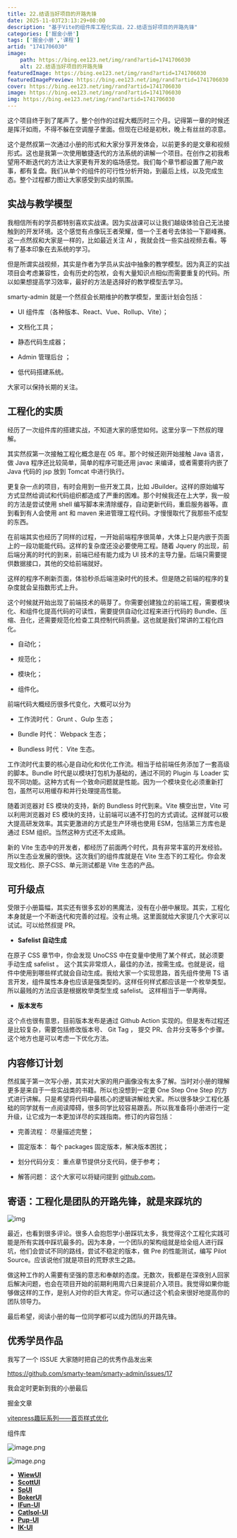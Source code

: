 ```yaml
---
title: 22.结语当好项目的开路先锋
date: 2025-11-03T23:13:29+08:00
description: "基于Vite的组件库工程化实战，22.结语当好项目的开路先锋"
categories: ['掘金小册']
tags: ['掘金小册','课程']
artid: "1741706030"
image:
    path: https://bing.ee123.net/img/rand?artid=1741706030
    alt: 22.结语当好项目的开路先锋
featuredImage: https://bing.ee123.net/img/rand?artid=1741706030
featuredImagePreview: https://bing.ee123.net/img/rand?artid=1741706030
cover: https://bing.ee123.net/img/rand?artid=1741706030
image: https://bing.ee123.net/img/rand?artid=1741706030
img: https://bing.ee123.net/img/rand?artid=1741706030
---
```


这个项目终于到了尾声了。整个创作的过程大概历时三个月。记得第一章的时候还是挥汗如雨，不得不躲在空调屋子里面。但现在已经是初秋，晚上有丝丝的凉意。

这个是然叔第一次通过小册的形式和大家分享开发体会，以前更多的是文章和视频形式。这也是我第一次使用敏捷迭代的方法系统的讲解一个项目。在创作之初我希望用不断迭代的方法让大家更有开发的临场感觉。我们每个章节都设置了用户故事，都有复盘。我们从单个的组件的可行性分析开始，到最后上线，以及完成生态。整个过程都力图让大家感受到实战的氛围。

## 实战与教学模型

我相信所有的学员都特别喜欢实战课。因为实战课可以让我们越级体验自己无法接触到的开发环境。这个感觉有点像玩王者荣耀，借一个王者号去体验一下巅峰赛。这一点然叔和大家是一样的，比如最近关注 AI ，我就会找一些实战视频去看。等有了基本印象在去系统的学习。

但是所谓实战视频，其实是作者为学员从实战中抽象的教学模型。因为真正的实战项目会考虑兼容性，会有历史的包袱，会有大量知识点相似而需要重复的代码。所以如果想提高学习效率，最好的方法是选择好的教学模型去学习。

 smarty-admin 就是一个然叔会长期维护的教学模型，里面计划会包括：

- UI 组件库 （各种版本、React、Vue、Rollup、Vite）；

- 文档化工具；

- 静态代码生成器；

- Admin 管理后台 ；

- 低代码搭建系统。

大家可以保持长期的关注。

## 工程化的实质

经历了一次组件库的搭建实战，不知道大家的感觉如何。这里分享一下然叔的理解。

其实然叔第一次接触工程化概念是在 05 年。那个时候还刚开始接触 Java 语言，做 Java 程序还比较简单，简单的程序可能还用 javac 来编译，或者需要将内嵌了 Java 代码的 jsp 放到 Tomcat 中进行执行。

更复杂一点的项目，有时会用到一些开发工具，比如 JBuilder。这样的原始编写方式显然给调试和代码组织都造成了严重的困难。那个时候我还在上大学，我一般的方法是尝试使用 shell 编写脚本来清除缓存，自动更新代码，重启服务器等。直到看到有人会使用 ant 和 maven 来进管理工程代码。才慢慢取代了我那些不成型的东西。

在前端其实也经历了同样的过程，一开始前端程序很简单，大体上只是内嵌于页面上的一段功能能代码。这样的复杂度还没必要使用工程。随着 Jquery 的出现，前后端分离的时代的到来，前端已经有能力成为 UI 技术的主导力量。后端只需要提供数据接口，其他的交给前端就好。

这样的程序不刷新页面，体验秒杀后端渲染时代的技术。但是随之前端的程序的复杂度就会呈指数形式上升。

这个时候就开始出现了前端技术的萌芽了。你需要创建独立的前端工程，需要模块化、和组件化提高代码的可读性，需要提供自动化过程来进行代码的 Bundle、压缩、丑化，还需要规范化检查工具控制代码质量。这也就是我们常讲的工程化四化。

- 自动化；

- 规范化；

- 模块化；

- 组件化。

前端代码大概经历很多代变化，大概可以分为

- 工作流时代： Grunt 、Gulp 生态；

- Bundle 时代： Webpack 生态；

- Bundless 时代： Vite 生态。

工作流时代主要的核心是自动化和优化工作流。相当于给前端任务添加了一套高级的脚本。Bundle 时代是以模块打包机为基础的，通过不同的 Plugin 与 Loader 实现不同功能。这种方式有一个致命问题就是性能。因为一个模块变化必须重新打包，虽然可以用缓存和并行处理提高性能。 

随着浏览器对 ES 模块的支持，新的 Bundless 时代到来。Vite 横空出世，Vite 可以利用浏览器对 ES 模块的支持，让前端可以通不打包的方式调试。这样就可以极大提高研发效率。其实更激进的方式是生产环境也使用 ESM，包括第三方库也是通过 ESM 组织。当然这种方式还不太成熟。

新的 Vite 生态中的开发者，都经历了前面两个时代，具有非常丰富的开发经验。所以生态业发展的很快。这次我们的组件库就是在 Vite 生态下的工程化。你会发现文档化、原子CSS、单元测试都是 Vite 生态的产品。

## 可升级点

受限于小册篇幅，其实还有很多玄妙的黑魔法，没有在小册中展现。其实，工程化本身就是一个不断迭代和完善的过程。没有止境。这里面就给大家提几个大家可以试试。可以给然叔提 PR。

- **Safelist 自动生成**

在原子 CSS 章节中，你会发现 UnoCSS 中在变量中使用了某个样式，就必须要手动生成 safelist 。 这个其实非常烦人，最佳的办法，按需生成。也就是说，组件中使用到哪些样式就会自动生成。我给大家一个实现思路，首先组件使用 TS 语言开发，组件属性本身也应该是强类型的。这样任何样式都应该是一个枚举类型。所以最贱的方法应该是根据枚举类型生成 safelist。 这样相当于一举两得。

- **版本发布**

这个点也很有意思，目前版本发布是通过 Github Action 实现的。但是发布过程还是比较复杂，需要包括修改版本号、 Git Tag ， 提交 PR、合并分支等多个步骤。这个地方也是可以考虑一下优化方法。

## 内容修订计划

然叔属于第一次写小册，其实对大家的用户画像没有太多了解。当时对小册的理解更多是来自于一些实战类的书籍。所以也没想到一定要 One Step One Step 的方式进行讲解。只是希望将代码中最核心的逻辑讲解给大家。所以很多缺少工程化基础的同学就有一点阅读障碍，很多同学比较容易跟丢。所以我准备将小册进行一定升级，让它成为一本更加详尽的实践指南。修订的内容包括：

- 完善流程： 尽量描述完整；

- 固定版本： 每个 packages 固定版本，解决版本困扰；

- 划分代码分支： 重点章节提供分支代码，便于参考；

- 解答问题： 这个大家可以将疑问提到  [github.com](https://github.com/smarty-team/smarty-admin/issues)。

## 寄语：工程化是团队的开路先锋，就是来踩坑的

![img](https://p3-juejin.byteimg.com/tos-cn-i-k3u1fbpfcp/08a05f9f42ed42d19d7c3edb82b21627~tplv-k3u1fbpfcp-zoom-1.image)

最近，也看到很多评论。很多人会抱怨学小册踩坑太多，我觉得这个工程化实践可能是所有实践中踩坑最多的。因为本身，一个团队的架构组就是给全组人进行踩坑，他们会尝试不同的路线，尝试不稳定的版本，做 Pre 的性能测试，编写 Pilot Source。应该说他们就是项目的荒野求生之路。

做这种工作的人需要有坚强的意志和奉献的态度。无数次，我都是在深夜别人回家后解决问题，也会在项目开始的前期利用周六日来提前介入项目。我觉得如果你能够做这样的工作，是别人对你的巨大肯定。你可以通过这个机会来很好地提高你的团队领导力。

最后希望，阅读小册的每一位同学都可以成为团队的开路先锋。


## 优秀学员作品
我写了一个 ISSUE 大家随时把自己的优秀作品发出来

https://github.com/smarty-team/smarty-admin/issues/17

我会定时更新到我的小册最后

掘金文章

[vitepress趣玩系列——首页样式优化](https://juejin.cn/post/7133165263767207966)


组件库

![image.png](https://p9-juejin.byteimg.com/tos-cn-i-k3u1fbpfcp/18764cf9c38a4ffc9548d70499c7831b~tplv-k3u1fbpfcp-watermark.image?)


![image.png](https://p1-juejin.byteimg.com/tos-cn-i-k3u1fbpfcp/638def3f1660441b9937356b5fc85762~tplv-k3u1fbpfcp-watermark.image?)

- [**WiewUI**](https://github.com/gumingWu/wiew-ui)
- [**ScottUI**](https://github.com/iscottt/scott-ui)
- [**SpUI**](https://github.com/lyh0371/sp-ui)
- [**BokerUI**](https://github.com/juetan/booker-ui)
- [**IFun-UI**](https://github.com/ngd-b/ifun-ui)
- [**CatIsol-UI**](https://github.com/isolcat/CatIsol-UI)
- [**Pup-UI**](https://github.com/yxw007/Pup-ui)
- [**IK-UI**](https://laine001.github.io/ik-ui/)






